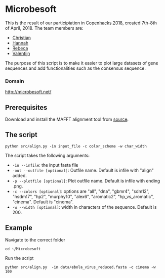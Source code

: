 # Microbesoft
This is the result of our participiation in [Copenhacks 2018](http://www.copenhacks.com/), created 7th-8th of April, 2018.
The team members are:
- [Christian](https://github.com/degnbol)
- [Hannah](https://github.com/hmmartiny)
- [Rebeca](https://github.com/rbcbek)
- [Valentijn](https://github.com/ValentijnBroeken)

The purpose of this script is to make it easier to plot large datasets of gene sequences and add functionalities such as the consensus sequence.

### Domain
http://microbesoft.net/

## Prerequisites
Download and install the MAFFT alignment tool from [source](https://mafft.cbrc.jp/alignment/software/source.html).


## The script 
```console
python src/align.py -in input_file -c color_scheme -w char_width
```
The script takes the following arguments:
- `-in --infile`: the input fasta file
- `-out --outfile [optional]`: Outfile name. Default is infile with "align" added.
- `-p --plotfile [optional]`: Plot outfile name. Default is infile with ending .png.
- `-c --colors [optional]`: options are "all", "dna", "gbmr4", "sdm12", "hsdm17", "hp2", "murphy10", 
    "alex6", "aromatic2", "hp_vs_aromatic", "cinema".  Default is "cinema".
- `-w --width [optional]`: width in characters of the sequence. Default is 200.

## Example
Navigate to the correct folder
```
cd ~/Microbesoft
```
Run the script
```console
python src/align.py  -in data/ebola_virus_reduced.fasta -c cinema -w 100
```
